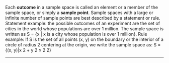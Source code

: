 Each **outcome** in a sample space is called an element or a member of the sample space, or simply a **sample point**.
	Sample spaces with a large or infinite number of sample points are best described by a statement or rule.
	Statement example: the possible outcomes of an experiment are the set of cities in the world whose populations are over 1 million. The sample space is written as S = {x | x is a city whose population is over 1 million}.
	Rule example: If S is the set of all points (x, y) on the boundary or the interior of a circle of radius 2 centering at the origin, we write the sample space as: S = {(x, y)|x 2 + y 2 ≤ 2 2}

***
